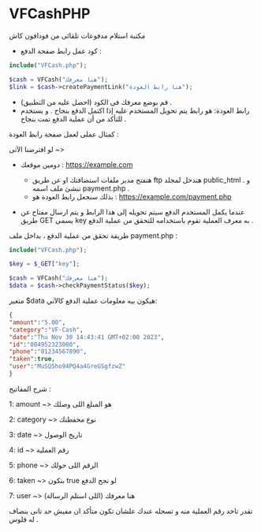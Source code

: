 # VFCashPHP
مكتبة استلام مدفوعات تلقائى من فودافون كاش


* كود عمل رابط صفحة الدفع : 
```php
include("VFCash.php");

$cash = VFCash("هنا معرفك");
$link = $cash->createPaymentLink("هنا رابط العودة");
```
- قم بوضع معرفك فى الكود (احصل عليه من التطبيق) .
- رابط العودة: هو رابط يتم تحويل المستخدم عليه إذا اكتمل الدفع بنجاح . و يستخدم للتأكد من أن عملية الدفع تمت بنجاح .

 كمثال عملى لعمل صفحة رابط العودة :
 
لو افترضنا الآتى ~>
- دومين موقعك : https://example.com

  - هتفتح مدير ملفات استضافتك او عن طريق ftp هتدخل لمجلد public_html . و تنشئ ملف اسمه payment.php .
  - بذلك سنجعل رابط العودة هو :
    https://example.com/payment.php

- عندما يكمل المستخدم الدفع سيتم تحويله إلى هذا الرابط و يتم ارسال مفتاح عن طريق GET يسمى key به معرف العملية تقوم باستخدامه للتحقق من عملية الدفع .

طريقة تحقق من عملية الدفع ، بداخل ملف payment.php :
```php
include("VFCash.php");

$key = $_GET["key"];

$cash = VFCash("هنا معرفك");
$data = $cash->checkPaymentStatus($key);
```
متغير $data هيكون بيه معلومات عملية الدفع كالآتي:
```json
{
"amount":"5.00",
"category":"VF-Cash",
"date":"Thu Nov 30 14:43:41 GMT+02:00 2023",
"id":"004952323000",
"phone":"01234567890",
"taken":true,
"user":"MuSQ5ho94PQ4a4GreGSgfzwZ"
}
```
شرح المفاتيح :


1: amount ~> هو المبلغ اللى وصلك

2: category ~> نوع محفظتك

3: date ~> تاريخ الوصول

4: id ~> رقم العملية

5: phone ~> الرقم اللى حولك

6: taken ~> بتكون true لو نجح الدفع

7: user ~> هنا معرفك (اللى استلم الرسالة)



تقدر تاخد رقم العملية منه و تسجله عندك علشان تكون متأكد ان مفيش حد تانى ينضاف له فلوس .

